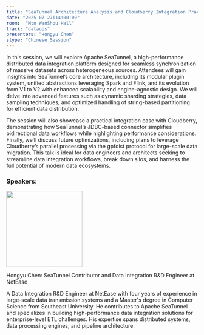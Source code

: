 ```yaml
---
title: "SeaTunnel Architecture Analysis and Cloudberry Integration Practice"
date: "2025-07-27T14:00:00"
room:  "Mtn WanShou Hall"
track: "dataops"
presenters: "Hongyu Chen"
stype: "Chinese Session"
---
```


In this session, we will explore Apache SeaTunnel, a high-performance distributed data integration platform designed for seamless synchronization of massive datasets across heterogeneous sources. Attendees will gain insights into SeaTunnel’s core architecture, including its modular plugin system, unified abstractions leveraging Spark and Flink, and its evolution from V1 to V2 with enhanced scalability and engine-agnostic design. We will delve into advanced features such as dynamic sharding strategies, data sampling techniques, and optimized handling of string-based partitioning for efficient data distribution.

The session will also showcase a practical integration case with Cloudberry, demonstrating how SeaTunnel’s JDBC-based connector simplifies bidirectional data workflows while highlighting performance considerations. Finally, we’ll discuss future optimizations, including plans to leverage Cloudberry’s parallel processing via the gpfdist protocol for large-scale data migration. This talk is ideal for data engineers and architects seeking to streamline data integration workflows, break down silos, and harness the full potential of modern data ecosystems.

### Speakers:


<img src="https://sessionize.com/image/4882-400o400o1-LRN5sGimgNASAwXPaiW7v2.jpg" width="200" /><br/>

Hongyu Chen: SeaTunnel Contributor and Data Integration R&D Engineer at NetEase

A Data Integration R&D Engineer at NetEase with four years of experience in large-scale data transmission systems and a Master's degree in Computer Science from Southeast University. He contributes to Apache SeaTunnel and specializes in building high-performance data integration solutions for enterprise-level ETL challenges. His expertise spans distributed systems, data processing engines, and pipeline architecture.